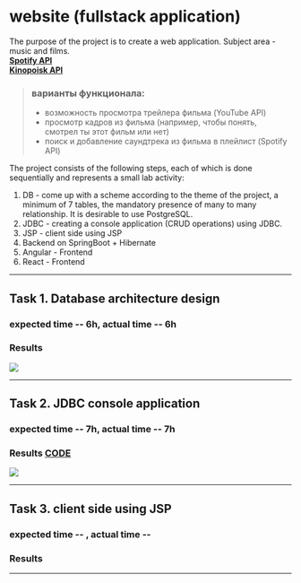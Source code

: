 # website (fullstack application)

The purpose of the project is to create a web application. Subject area -  music and films.<br>
**[Spotify API](https://developer.spotify.com/)**<br>
**[Kinopoisk API](https://kinopoisk.dev/)**<br>
> ### варианты функционала:
> + возможность просмотра трейлера фильма (YouTube API)<br>
> + просмотр кадров из фильма (например, чтобы понять, смотрел ты этот фильм или нет)<br>
> + поиск и добавление саундтрека из фильма в плейлист (Spotify API)<br>

The project consists of the following steps, each of which is done sequentially and represents a small lab activity:<br>

1. DB - come up with a scheme according to the theme of the project, a minimum of 7 tables, the mandatory presence of many to many relationship. It is desirable to use PostgreSQL.<br>
2. JDBC - creating a console application (CRUD operations) using JDBC.<br>
3. JSP - client side using JSP<br>
4. Backend on SpringBoot + Hibernate<br>
5. Angular - Frontend<br>
6. React - Frontend<br>

---

## Task 1. Database architecture design
### expected time -- 6h,  actual time -- 6h

### Results
![](https://github.com/gabrpavel/website/blob/68e65c1e08238287bb5e656a4fe51bf2ee960687/Database/website_db.png)

---

## Task 2. JDBC console application
### expected time -- 7h,  actual time -- 7h

### Results [CODE](JDBC)
![](https://github.com/gabrpavel/website/blob/def71f9ba20d7f46a0288fbffbfcd0a0c14f0a81/SonarCloude%20Summary/JDBC.png)

---

## Task 3. client side using JSP
### expected time -- ,  actual time -- 

### Results

---
